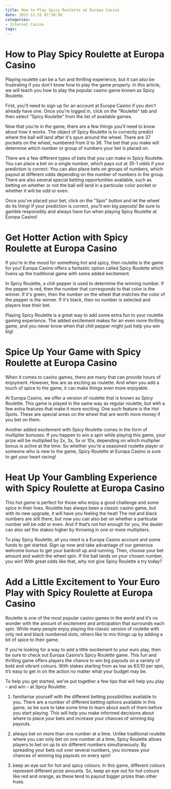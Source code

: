```yaml
---
title: How to Play Spicy Roulette at Europa Casino
date: 2022-12-31 07:50:56
categories:
- Internet Casino
tags:
---
```



#  How to Play Spicy Roulette at Europa Casino

Playing roulette can be a fun and thrilling experience, but it can also be frustrating if you don't know how to play the game properly. In this article, we will teach you how to play the popular casino game known as Spicy Roulette.

First, you'll need to sign up for an account at Europa Casino if you don't already have one. Once you're logged in, click on the "Roulette" tab and then select "Spicy Roulette" from the list of available games.

Now that you're in the game, there are a few things you'll need to know about how it works. The object of Spicy Roulette is to correctly predict where the ball will land after it's spun around the wheel. There are 37 pockets on the wheel, numbered from 0 to 36. The bet that you make will determine which number or group of numbers your bet is placed on.

There are a few different types of bets that you can make in Spicy Roulette. You can place a bet on a single number, which pays out at 35-1 odds if your prediction is correct. You can also place bets on groups of numbers, which payout at different odds depending on the number of numbers in the group. There are also several special betting opportunities available, such as betting on whether or not the ball will land in a particular color pocket or whether it will be odd or even.

Once you've placed your bet, click on the "Spin" button and let the wheel do its thing! If your prediction is correct, you'll win big payouts! Be sure to gamble responsibly and always have fun when playing Spicy Roulette at Europa Casino!

#  Get Hotter Action with Spicy Roulette at Europa Casino

If you're in the mood for something hot and spicy, then roulette is the game for you! Europa Casino offers a fantastic option called Spicy Roulette which livens up the traditional game with some added excitement.

In Spicy Roulette, a chili pepper is used to determine the winning number. If the pepper is red, then the number that corresponds to that color is the winner. If it's green, then the number on the wheel that matches the color of the pepper is the winner. If it's black, then no number is selected and players lose their bet.

Playing Spicy Roulette is a great way to add some extra fun to your roulette gaming experience. The added excitement makes for an even more thrilling game, and you never know when that chili pepper might just help you win big!

#  Spice Up Your Game with Spicy Roulette at Europa Casino

When it comes to casino games, there are many that can provide hours of enjoyment. However, few are as exciting as roulette. And when you add a touch of spice to the game, it can make things even more enjoyable.

At Europa Casino, we offer a version of roulette that is known as Spicy Roulette. This game is played in the same way as regular roulette, but with a few extra features that make it more exciting. One such feature is the Hot Spots. These are special areas on the wheel that are worth more money if you bet on them.

Another added excitement with Spicy Roulette comes in the form of multiplier bonuses. If you happen to win a spin while playing this game, your prize will be multiplied by 2x, 3x, 5x or 10x, depending on which multiplier bonus is active at the time. So whether you’re a seasoned roulette player or someone who is new to the game, Spicy Roulette at Europa Casino is sure to get your heart racing!

#  Heat Up Your Gambling Experience with Spicy Roulette at Europa Casino

This hot game is perfect for those who enjoy a good challenge and some spice in their lives. Roulette has always been a classic casino game, but with its new upgrade, it will have you feeling the heat! The red and black numbers are still there, but now you can also bet on whether a particular number will be odd or even. And if that’s not hot enough for you, the dealer can also set the stakes higher by throwing in one or more multipliers.

To play Spicy Roulette, all you need is a Europa Casino account and some funds to get started. Sign up now and take advantage of our generous welcome bonus to get your bankroll up and running. Then, choose your bet amount and watch the wheel spin. If the ball lands on your chosen number, you win! With great odds like that, why not give Spicy Roulette a try today?

#  Add a Little Excitement to Your Euro Play with Spicy Roulette at Europa Casino

Roulette is one of the most popular casino games in the world and it’s no wonder with the amount of excitement and anticipation that surrounds each spin. While many people enjoy playing the classic version of roulette with only red and black numbered slots, others like to mix things up by adding a bit of spice to their game.

If you’re looking for a way to add a little excitement to your euro play, then be sure to check out Europa Casino’s Spicy Roulette game. This fun and thrilling game offers players the chance to win big payouts on a variety of bold and vibrant colours. With stakes starting from as low as €0.10 per spin, it’s easy to get in on the action no matter what your budget may be.

To help you get started, we’ve put together a few tips that will help you play – and win – at Spicy Roulette:

1. familiarise yourself with the different betting possibilities available to you. There are a number of different betting options available in this game, so be sure to take some time to learn about each of them before you start playing. This will help you make informed decisions about where to place your bets and increase your chances of winning big payouts.

2. always bet on more than one number at a time. Unlike traditional roulette where you can only bet on one number at a time, Spicy Roulette allows players to bet on up to six different numbers simultaneously. By spreading your bets out over several numbers, you increase your chances of winning big payouts on every spin!

3. keep an eye out for hot and spicy colours. In this game, different colours represent different prize amounts. So, keep an eye out for hot colours like red and orange, as these tend to payout bigger prizes than other hues.